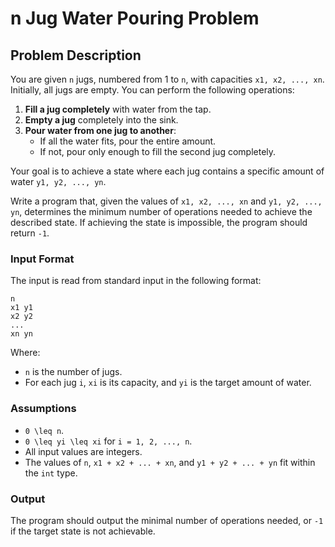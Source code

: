 # n Jug Water Pouring Problem
## Problem Description

You are given `n` jugs, numbered from 1 to `n`, with capacities `x1, x2, ..., xn`. Initially, all jugs are empty. You can perform the following operations:

1. **Fill a jug completely** with water from the tap.
2. **Empty a jug** completely into the sink.
3. **Pour water from one jug to another**:
   - If all the water fits, pour the entire amount.
   - If not, pour only enough to fill the second jug completely.

Your goal is to achieve a state where each jug contains a specific amount of water `y1, y2, ..., yn`.

Write a program that, given the values of `x1, x2, ..., xn` and `y1, y2, ..., yn`, determines the minimum number of operations needed to achieve the described state. If achieving the state is impossible, the program should return `-1`.

### Input Format
The input is read from standard input in the following format:

```
n
x1 y1
x2 y2
...
xn yn
```

Where:
- `n` is the number of jugs.
- For each jug `i`, `xi` is its capacity, and `yi` is the target amount of water.

### Assumptions
- `0 \leq n`.
- `0 \leq yi \leq xi` for `i = 1, 2, ..., n`.
- All input values are integers.
- The values of `n`, `x1 + x2 + ... + xn`, and `y1 + y2 + ... + yn` fit within the `int` type.

### Output
The program should output the minimal number of operations needed, or `-1` if the target state is not achievable.